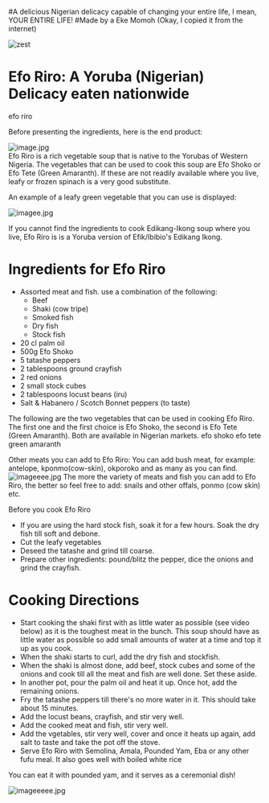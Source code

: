 #A delicious Nigerian delicacy capable of changing your entire life, I mean, YOUR ENTIRE LIFE!
#Made by a Eke Momoh (Okay, I copied it from the internet)

![zest](http://myactivekitchen.com/wp-content/uploads/2015/06/efo-riro-2.jpg)

# Efo Riro: A Yoruba (Nigerian) Delicacy eaten nationwide
 efo riro
 
Before presenting the ingredients, here is the end product:

![image.jpg](http://sisijemimah.com/wp-content/uploads/2016/11/kale-efo-riro-9.jpg)  
Efo Riro is a rich vegetable soup that is native to the Yorubas of Western Nigeria. The vegetables that can be used to cook this soup are Efo Shoko or Efo Tete (Green Amaranth). If these are not readily available where you live, leafy or frozen spinach is a very good substitute.

An example of a leafy green vegetable that you can use is displayed:

![imagee.jpg](http://www.allnigerianrecipes.com/images/efo-shoko.jpg)

If you cannot find the ingredients to cook Edikang-Ikong soup where you live, Efo Riro is is a Yoruba version of Efik/Ibibio's Edikang Ikong.

# Ingredients for Efo Riro
- Assorted meat and fish. use a combination of the following:
     - Beef
	 - Shaki (cow tripe)
     - Smoked fish
     - Dry fish
     - Stock fish
- 20 cl palm oil
- 500g Efo Shoko
- 5 tatashe peppers
- 2 tablespoons ground crayfish
- 2 red onions
- 2 small stock cubes
- 2 tablespoons locust beans (iru)
- Salt & Habanero / Scotch Bonnet peppers (to taste)

The following are the two vegetables that can be used in cooking Efo Riro. The first one and the first choice is Efo Shoko, the second is Efo Tete (Green Amaranth). Both are available in Nigerian markets.
efo shoko  efo tete green amaranth

Other meats you can add to Efo Riro: You can add bush meat, for example: antelope, kponmo(cow-skin), okporoko and as many as you can find.
![imageeee.jpg](http://thewillnigeria.com/news/wp-content/uploads/2015/11/kponmo.png)
The more the variety of meats and fish you can add to Efo Riro, the better so feel free to add: snails and other offals, ponmo (cow skin) etc.


Before you cook Efo Riro
- If you are using the hard stock fish, soak it for a few hours. Soak the dry fish till soft and debone.
- Cut the leafy vegetables
- Deseed the tatashe and grind till coarse.
- Prepare other ingredients: pound/blitz the pepper, dice the onions and grind the crayfish.

# Cooking Directions
- Start cooking the shaki first with as little water as possible (see video below) as it is the toughest meat in the bunch. This soup should have as little water as possible so add small amounts of water at a time and top it up as you cook.
- When the shaki starts to curl, add the dry fish and stockfish.
- When the shaki is almost done, add beef, stock cubes and some of the onions and cook till all the meat and fish are well done. Set these aside.
- In another pot, pour the palm oil and heat it up. Once hot, add the remaining onions.
- Fry the tatashe peppers till there's no more water in it. This should take about 15 minutes.
- Add the locust beans, crayfish, and stir very well.
- Add the cooked meat and fish, stir very well.
- Add the vgetables, stir very well, cover and once it heats up again, add salt to taste and take the pot off the stove.
- Serve Efo Riro with Semolina, Amala, Pounded Yam, Eba or any other fufu meal. It also goes well with boiled white rice


You can eat it with pounded yam, and it serves as a ceremonial dish!

![imageeeee.jpg](https://s3-media1.fl.yelpcdn.com/bphoto/5lVAklTQa0JhdgEF5BpMCA/o.jpg)
